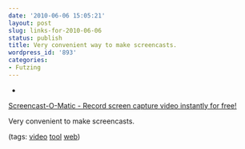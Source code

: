 ```yaml
---
date: '2010-06-06 15:05:21'
layout: post
slug: links-for-2010-06-06
status: publish
title: Very convenient way to make screencasts.
wordpress_id: '893'
categories:
- Futzing
---
```


  *


[Screencast-O-Matic - Record screen capture video instantly for free!](http://www.screencast-o-matic.com/)


Very convenient to make screencasts.


(tags: [video](http://delicious.com/eob/video) [tool](http://delicious.com/eob/tool) [web](http://delicious.com/eob/web))




